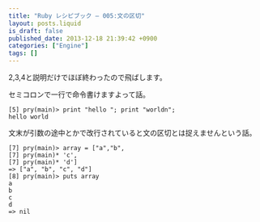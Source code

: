 ```yaml
---
title: "Ruby レシピブック — 005:文の区切"
layout: posts.liquid
is_draft: false
published_date: 2013-12-18 21:39:42 +0900
categories: ["Engine"]
tags: []
---
```


2,3,4と説明だけでほぼ終わったので飛ばします。

セミコロンで一行で命令書けますよって話。

    [5] pry(main)> print "hello "; print "worldn";
    hello world

文末が引数の途中とかで改行されていると文の区切とは捉えませんという話。

    [7] pry(main)> array = ["a","b",
    [7] pry(main)* 'c',
    [7] pry(main)* 'd']
    => ["a", "b", "c", "d"]
    [8] pry(main)> puts array
    a
    b
    c
    d
    => nil


